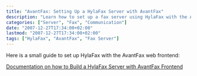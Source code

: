 ```yaml
---
title: "AvantFax: Setting Up a HylaFax Server with AvantFax"
description: "Learn how to set up a fax server using HylaFax with the AvantFax web frontend."
categories: ["Server", "Fax", "Communication"]
date: "2007-12-27T17:34:00+02:00"
lastmod: "2007-12-27T17:34:00+02:00"
tags: ["HylaFax", "AvantFax", "Fax Server"]
---
```


Here is a small guide to set up HylaFax with the AvantFax web frontend:

[Documentation on how to Build a HylaFax Server with AvantFax Frontend](../../static/pdf/build_a_hylafax_server_with_avantfax_frontend.pdf)
